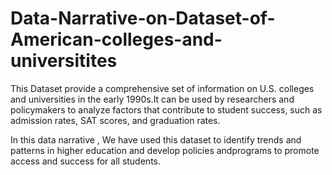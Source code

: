 # Data-Narrative-on-Dataset-of-American-colleges-and-universitites

This Dataset provide a comprehensive set of information on U.S. colleges and universities in the early 1990s.It can be used by researchers and policymakers to analyze factors that contribute to student success, such as admission rates, SAT scores, and graduation rates.

In this data narrative , We have used this dataset to identify trends and patterns in higher education and develop policies andprograms to promote access and success for all students.
